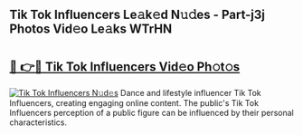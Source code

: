 ## Tik Tok Influencers Le𝚊k𝚎d N𝚞𝚍es - Part-j3j Photos Vid𝚎o Le𝚊ks WTrHN

# <h2><a href="http://fbfiqt.evod.top/?m=Tik+Tok+Influencers">🔗 👉🔴 Tik Tok Influencers Vid𝚎o Ph𝚘t𝚘s</a></h2>

[![Tik Tok Influencers N𝚞d𝚎s](https://i.imgur.com/8V9OHl7.gif)](http://fbfiqt.evod.top/?m=Tik+Tok+Influencers)
Dance and lifestyle influencer Tik Tok Influencers, creating engaging online content. The public's Tik Tok Influencers perception of a public figure can be influenced by their personal characteristics. 
